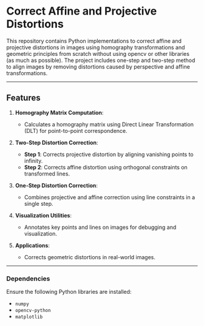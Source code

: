 # **Correct Affine and Projective Distortions**

This repository contains Python implementations to correct affine and projective distortions in images using homography transformations and geometric principles from scratch without using opencv or other libraries (as much as possible). The project includes one-step and two-step method to align images by removing distortions caused by perspective and affine transformations.

---

## **Features**

1. **Homography Matrix Computation**:
   - Calculates a homography matrix using Direct Linear Transformation (DLT) for point-to-point correspondence.

2. **Two-Step Distortion Correction**:
   - **Step 1**: Corrects projective distortion by aligning vanishing points to infinity.
   - **Step 2**: Corrects affine distortion using orthogonal constraints on transformed lines.

3. **One-Step Distortion Correction**:
   - Combines projective and affine correction using line constraints in a single step.

4. **Visualization Utilities**:
   - Annotates key points and lines on images for debugging and visualization.

5. **Applications**:
   - Corrects geometric distortions in real-world images.

---


### **Dependencies**
Ensure the following Python libraries are installed:
- `numpy`
- `opencv-python`
- `matplotlib`


